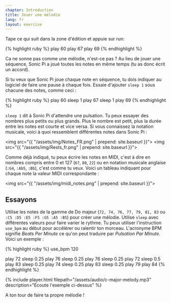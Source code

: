 ```yaml
---
chapter: Introduction
title: Jouer une mélodie
lang: fr
layout: exercise
---
```


Tape ce qui suit dans la zone d'édition et appuie sur run:

{% highlight ruby %}
play 60
play 67
play 69
{% endhighlight %}

Ca ne sonne pas comme une mélodie, n'est-ce pas&nbsp;? Au lieu de jouer une séquence, Sonic Pi a joué toutes les notes en même temps (tu as donc écrit un accord).

Si tu veux que Sonic Pi joue chaque note en séquence, tu dois indiquer au logiciel de faire une pause à chaque fois. Essaie d'ajouter `sleep 1` sous chacune des notes, comme ceci&nbsp;:

{% highlight ruby %}
play 60
sleep 1
play 67
sleep 1
play 69
{% endhighlight %}

`sleep 1` dit à Sonic Pi d'attendre une pulsation. Tu peux essayer des nombres plus petits ou plus grands. Plus le nombre est petit, plus la durée entre les notes est courte et vice versa. Si vous connaissez la notation musicale, voici à quoi ressemblent différentes notes dans Sonic Pi&nbsp;:

<img src="{{ "/assets/img/Notes_FR.png" | prepend: site.baseurl }}">
<img src="{{ "/assets/img/Rests_fr.png" | prepend: site.baseurl }}">

Comme déjà indiqué, tu peux écrire les notes en MIDI, c'est à dire en nombres compris entre 0 et 127 (`67`, `80`, `22`) ou en notation musicale anglaise (`:G4`, `:Ab5`, `:Bb`), c'est comme tu veux. Voici un tableau indiquant pour chaque note la valeur MIDI correspondante&nbsp;:

<img src="{{ "/assets/img/midi_notes.png" | prepend: site.baseurl }}">

## Essayons

Utilise les notes de la gamme de Do majeur (`72, 74, 76, 77, 79, 81, 83` ou `:C5 :D5 :E5 :F5 :G5 :A5 :B5`) pour créer une mélodie. Utilise `sleep` avec différentes valeurs pour faire varier le rythme. Tu peux utiliser l'instruction `use_bpm` au début pour accélérer ou ralentir ton morceau. L'acronyme BPM signifie _Beats Per Minute_ ce qu'on peut traduire par _Pulsation Par Minute_. Voici un exemple&nbsp;:

{% highlight ruby %}
use_bpm 120

play 72
sleep 0.25
play 76
sleep 0.25
play 76
sleep 0.25
play 72
sleep 0.5
play 83
sleep 0.25
play 74
sleep 0.25
play 83
sleep 0.25
play 79
play 84
{% endhighlight %}

{% include player.html filepath="/assets/audio/c-major-melody.mp3" description="Ecoute l'exemple ci-dessus" %}

A ton tour de faire ta propre mélodie&nbsp;!
